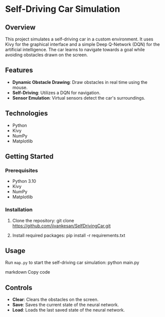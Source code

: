 # Self-Driving Car Simulation

## Overview

This project simulates a self-driving car in a custom environment. It uses Kivy for the graphical interface and a simple Deep Q-Network (DQN) for the artificial intelligence. The car learns to navigate towards a goal while avoiding obstacles drawn on the screen.

## Features

- **Dynamic Obstacle Drawing**: Draw obstacles in real time using the mouse.
- **Self-Driving**: Utilizes a DQN for navigation.
- **Sensor Emulation**: Virtual sensors detect the car's surroundings.

## Technologies

- Python
- Kivy
- NumPy
- Matplotlib

## Getting Started

### Prerequisites

- Python 3.10
- Kivy
- NumPy
- Matplotlib

### Installation

1. Clone the repository:
  git clone https://github.com/jivankesan/SelfDrivingCar.git

2. Install required packages:
  pip install -r requirements.txt

## Usage

Run `map.py` to start the self-driving car simulation:
python main.py

markdown
Copy code

## Controls

- **Clear**: Clears the obstacles on the screen.
- **Save**: Saves the current state of the neural network.
- **Load**: Loads the last saved state of the neural network.



